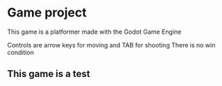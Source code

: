 # Game project
This game is a platformer made with the Godot Game Engine

Controls are arrow keys for moving and TAB for shooting
There is no win condition

## This game is a test
